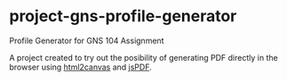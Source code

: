 # project-gns-profile-generator
Profile Generator for GNS 104 Assignment

A project created to try out the posibility of generating PDF directly in the browser using [html2canvas](https://github.com/niklasvh/html2canvas.git) and [jsPDF](https://github.com/MrRio/jsPDF).
